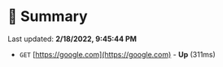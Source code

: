 # 📖 Summary
Last updated: **2/18/2022, 9:45:44 PM**

- `GET` [https://google.com](https://google.com) - **Up** (311ms)
